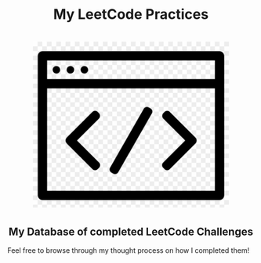 <div align="center">
<h1>My LeetCode Practices</h1> 
</div>

<h1 align="center"><img width="400" src="./readme-img/code-vector.png"></h1>

<h2 align="center">My Database of completed LeetCode Challenges</h2>
<p>Feel free to browse through my thought process on how I completed them!</p>
